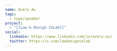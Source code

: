 ```yaml
---
name: Avery Au
tags:
  - type/speaker
project:
  - "[[Law & Design CoLab]]"
social:
  linkedin: https://www.linkedin.com/in/avery-au/
  twitter: https://x.com/lawdesigncolab
---
```

